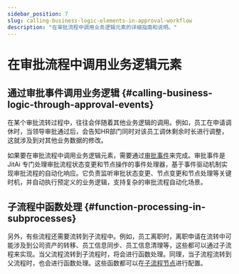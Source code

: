 ```yaml
---
sidebar_position: 7
slug: calling-business-logic-elements-in-approval-workflow
description: "在审批流程中调用业务逻辑元素的详细指南和说明。"
---
```


# 在审批流程中调用业务逻辑元素

## 通过审批事件调用业务逻辑 {#calling-business-logic-through-approval-events}

在某个审批流转过程中，往往会伴随着其他业务逻辑的调用。例如，员工在申请调休时，当领导审批通过后，会告知HR部门同时对该员工调休剩余时长进行调整，这就涉及到对其他业务数据的修改。

如果要在审批流程中调用业务逻辑元素，需要通过[审批事件](../business-logic-development/event-handling.md#approval-events)来完成。审批事件是 JitAi 专门处理审批流程状态变更和节点操作的事件处理器，基于事件驱动机制实现审批流程的自动化响应。它负责监听审批状态变更、节点变更和节点处理等关键时机，并自动执行预定义的业务逻辑，支持复杂的审批流程自动化场景。

## 子流程中函数处理 {#function-processing-in-subprocesses}

另外，有些流程还需要流转到子流程中。例如，员工离职时，离职申请在流转中可能涉及到公司资产的转移、员工信息同步、员工信息清理等，这些都可以通过子流程来实现。当父流程流转到子流程时，将会进行函数处理。同理，当子流程流转到父流程时，也会进行函数处理。这些函数都可以在[子流程节点](./special-node-configuration.md#sub-process-node)进行配置。
